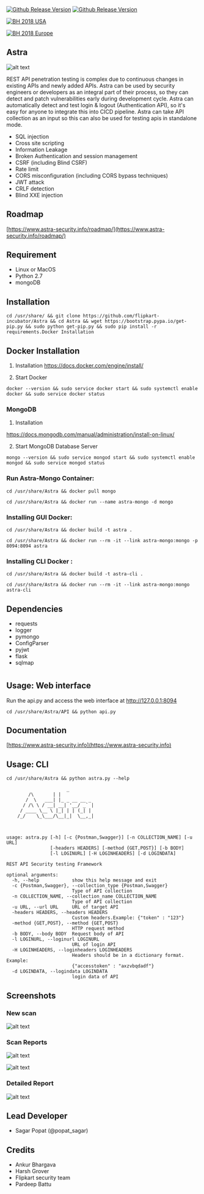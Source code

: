 [![Github Release Version](https://img.shields.io/badge/release-V1.0-blue.svg)](https://github.com/flipkart-incubator/Astra)
[![Github Release Version](https://img.shields.io/badge/python-2.7-blue.svg)](https://github.com/flipkart-incubator/Astra)

[![BH 2018 USA](https://img.shields.io/badge/Black%20Hat%20Arsenal-USA%202018-blue.svg)](https://www.blackhat.com/us-18/arsenal/schedule/index.html#astra-automated-security-testing-for-rest-apis-11976)

[![BH 2018 Europe](https://img.shields.io/badge/Black%20Hat%20Arsenal-Europe%202018-blue.svg)](https://www.blackhat.com/eu-18/arsenal/schedule/index.html#astra-automated-security-testing-for-rest-apis-13353)

## Astra
![alt text](https://raw.githubusercontent.com/flipkart-incubator/Astra/dev/Dashboard/static/astra.png)

REST API penetration testing is complex due to continuous changes in existing APIs and newly added APIs. Astra can be used by security engineers or developers as an integral part of their process, so they can detect and patch vulnerabilities early during development cycle. Astra can automatically detect and test login & logout (Authentication API), so it's easy for anyone to integrate this into CICD pipeline. Astra can take API collection as an input so this can also be used for testing apis in standalone mode.

- SQL injection
- Cross site scripting
- Information Leakage
- Broken Authentication and session management
- CSRF (including Blind CSRF)
- Rate limit
- CORS misconfiguration (including CORS bypass techniques)
- JWT attack
- CRLF detection
- Blind XXE injection 

## Roadmap
[https://www.astra-security.info/roadmap/](https://www.astra-security.info/roadmap/)

## Requirement
- Linux or MacOS
- Python 2.7
- mongoDB

## Installation

```
cd /usr/share/ && git clone https://github.com/flipkart-incubator/Astra && cd Astra && wget https://bootstrap.pypa.io/get-pip.py && sudo python get-pip.py && sudo pip install -r requirements.Docker Installation
```

## Docker Installation

1. Installation
https://docs.docker.com/engine/install/

2. Start Docker
```
docker --version && sudo service docker start && sudo systemctl enable docker && sudo service docker status
```

### MongoDB 

1. Installation

https://docs.mongodb.com/manual/administration/install-on-linux/

2. Start MongoDB Database Server
```
mongo --version && sudo service mongod start && sudo systemctl enable mongod && sudo service mongod status
```

### Run Astra-Mongo Container:

```
cd /usr/share/Astra && docker pull mongo
```

```
cd /usr/share/Astra && docker run --name astra-mongo -d mongo
```

### Installing GUI Docker: 

```
cd /usr/share/Astra && docker build -t astra .
```

```
cd /usr/share/Astra && docker run --rm -it --link astra-mongo:mongo -p 8094:8094 astra
```

### Installing CLI Docker :

```
cd /usr/share/Astra && docker build -t astra-cli .
```

```
cd /usr/share/Astra && docker run --rm -it --link astra-mongo:mongo astra-cli
```

## Dependencies

- requests
- logger
- pymongo
- ConfigParser
- pyjwt
- flask
- sqlmap

#
## Usage: Web interface
Run the api.py and access the web interface at http://127.0.0.1:8094
```
cd /usr/share/Astra/API && python api.py

```

## Documentation
[https://www.astra-security.info](https://www.astra-security.info)

## Usage: CLI

```
cd /usr/share/Astra && python astra.py --help

                      _
        /\       | |
       /  \   ___| |_ _ __ __ _
      / /\ \ / __| __| '__/ _` |
     / ____ \__ \ |_| | | (_| |
    /_/    \_\___/\__|_|  \__,_|



usage: astra.py [-h] [-c {Postman,Swagger}] [-n COLLECTION_NAME] [-u URL]
                [-headers HEADERS] [-method {GET,POST}] [-b BODY]
                [-l LOGINURL] [-H LOGINHEADERS] [-d LOGINDATA]

REST API Security testing Framework

optional arguments:
  -h, --help            show this help message and exit
  -c {Postman,Swagger}, --collection_type {Postman,Swagger}
                        Type of API collection
  -n COLLECTION_NAME, --collection_name COLLECTION_NAME
                        Type of API collection
  -u URL, --url URL     URL of target API
  -headers HEADERS, --headers HEADERS
                        Custom headers.Example: {"token" : "123"}
  -method {GET,POST}, --method {GET,POST}
                        HTTP request method
  -b BODY, --body BODY  Request body of API
  -l LOGINURL, --loginurl LOGINURL
                        URL of login API
  -H LOGINHEADERS, --loginheaders LOGINHEADERS
                        Headers should be in a dictionary format. Example:
                        {"accesstoken" : "axzvbqdadf"}
  -d LOGINDATA, --logindata LOGINDATA
                        login data of API

```

## Screenshots 
### New scan
![alt text](https://raw.githubusercontent.com/flipkart-incubator/Astra/dev/Dashboard/static/new%20scan.png)

### Scan Reports
![alt text](https://raw.githubusercontent.com/flipkart-incubator/Astra/dev/Dashboard/static/Reports.png)

![alt text](https://raw.githubusercontent.com/flipkart-incubator/Astra/dev/Dashboard/static/scan-report.png)
### Detailed Report
![alt text](https://raw.githubusercontent.com/flipkart-incubator/Astra/dev/Dashboard/static/Detailed-report.png)


## Lead Developer
- Sagar Popat (@popat_sagar) 

## Credits
- Ankur Bhargava
- Harsh Grover
- Flipkart security team
- Pardeep Battu

